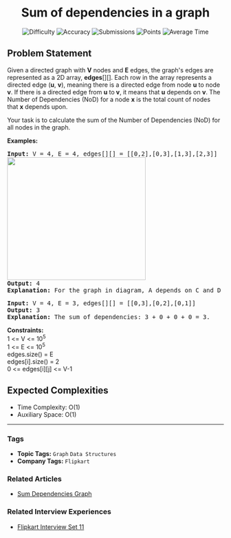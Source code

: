<h1 align="center">Sum of dependencies in a graph</h1>

<p align="center">
  <img alt="Difficulty" title="Difficulty" src="https://custom-icon-badges.demolab.com/badge/Difficulty: Easy-1F222E?style=for-the-badge&logoColor=white&logo=fire"/>
  <img alt="Accuracy" title="Accuracy" src="https://custom-icon-badges.demolab.com/badge/Accuracy: 66.93%25-1F222E?style=for-the-badge&logoColor=white&logo=target"/>
  <img alt="Submissions" title="Submissions" src="https://custom-icon-badges.demolab.com/badge/Submissions: 50K+-1F222E?style=for-the-badge&logoColor=white&logo=repo"/>
  <img alt="Points" title="Points" src="https://custom-icon-badges.demolab.com/badge/Points: 2-1F222E?style=for-the-badge&logoColor=white&logo=award"/>
  <img alt="Average Time" title="Average Time" src="https://custom-icon-badges.demolab.com/badge/Average%20Time: N/A-1F222E?style=for-the-badge&logoColor=white&logo=clock"/>
</p>

## Problem Statement

Given a directed graph with <b>V</b> nodes and <b>E</b> edges, the graph's edges are represented as a 2D array, <b>edges</b>[][]. Each row in the array represents a directed edge (<b>u</b>, <b>v</b>), meaning there is a directed edge from node <b>u</b> to node <b>v</b>. If there is a directed edge from <b>u</b> to<b> </b><b>v</b>, it means that <b>u</b> depends on <b>v</b>. The Number of Dependencies (NoD) for a node <b>x</b> is the total count of nodes that <b>x</b> depends upon.

Your task is to calculate the sum of the Number of Dependencies (NoD) for all nodes in the graph.

<b>Examples:</b>

<pre><b>Input:</b> V<b> </b>= 4, E<b> </b>= 4, edges[][] = [[0,2],[0,3],[1,3],[2,3]]
<img src="https://media.geeksforgeeks.org/img-practice/prod/addEditProblem/705732/Web/Other/blobid0_1733466066.png" alt="" title="" width="322" height="285"/>
<b>Output: </b>4
<b>Explanation: </b>For the graph in diagram, A depends on C and D i.e. A's NoD is 2, B depends on D i.e. B's NoD is 1, C depends on D i.e. D's NoD is 1 and D depends on none. Hence answer is 2 + 1 + 1 + 0 = 4.</pre>

<pre><b>Input:</b> V<b> </b>= 4, E<b> </b>= 3, edges[][]<b> </b>= [[0,3],[0,2],[0,1]]
<b>Output: </b>3
<b>Explanation: </b>The sum of dependencies: 3 + 0 + 0 + 0 = 3.</pre>

<b>Constraints:</b><br>1 <= V <= 10<sup>5<br></sup>1 <= E <= 10<sup>5<br></sup>edges.size() = E<br>edges[i].size() = 2<br>0 <= edges[i][j] <= V-1

## Expected Complexities
- Time Complexity: O(1)
- Auxiliary Space: O(1)

<hr>

### Tags
- **Topic Tags:** `Graph` `Data Structures`
- **Company Tags:** `Flipkart`

### Related Articles
- [Sum Dependencies Graph](https://www.geeksforgeeks.org/sum-dependencies-graph/)

### Related Interview Experiences
- [Flipkart Interview Set 11](https://www.geeksforgeeks.org/flipkart-interview-set-11/)
